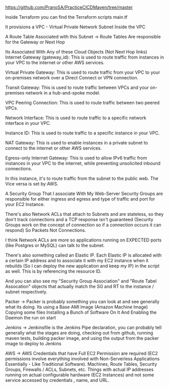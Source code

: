 https://github.com/PranoSA/PracticeCICDMaven/tree/master

Inside Terraform you can find the Terraform scripts
main.tf

It provisions a 
VPC - Virtual Private Network
Subnet Inside the VPC 

A Route Table Associated with this Subnet -> Route Tables Are responsible for the Gateway or Next Hop 

Its Associated With Any of these Cloud Objects (Not Next Hop links)
Internet Gateway (gateway_id): This is used to route traffic from instances in your VPC to the internet or other AWS services.

Virtual Private Gateway: This is used to route traffic from your VPC to your on-premises network over a Direct Connect or VPN connection.

Transit Gateway: This is used to route traffic between VPCs and your on-premises network in a hub-and-spoke model.

VPC Peering Connection: This is used to route traffic between two peered VPCs.

Network Interface: This is used to route traffic to a specific network interface in your VPC.

Instance ID: This is used to route traffic to a specific instance in your VPC.

NAT Gateway: This is used to enable instances in a private subnet to connect to the internet or other AWS services.

Egress-only Internet Gateway: This is used to allow IPv6 traffic from instances in your VPC to the internet, while preventing unsolicited inbound connections.

In this instance, it's to route traffic from the subnet to the public web. The Vice versa is set by AWS. 

A Security Group That I associate With My Web-Server
Security Groups are responsible for either ingress and egress and type of traffic and port for your EC2 Instance.

There's also Network ACLs that attach to Subnets and are stateless, so they don't track connections and a TCP response isn't guaranteed (Security Groups work on the concept of connection so if a connection occurs it can respond) So Packets Not Connections. 

I think Network ACLs are more so applications running on EXPECTED ports (like Postgres or MySQL) can talk to the subnet. 

There's also something called an Elastic IP. Each Elastic IP is allocated with a certain IP address and to associate it with my EC2 instance when it rebuilds (So I can deploy the new application and keep my IP) in the script as well. This is by referencing the resource ID. 

And you can also see my "Security Group Association" and "Route Tabel Assocation" objects that actually match the SG and RT to the instance / subnet respectively. 


Packer -> 
Packer is probably something you can look at and see generally what its doing.
Its using a Base AMI Image (Amazon Machine Image)
Copying some files
Installing a Bunch of Software On It
And Enabling the Daemon the run on start

Jenkins ->
Jenkinsfile is the Jenkins Pipe declaration, you can probably tell generally what the stages are doing, checking out from github, running maven tests, building packer image, and using the output from the packer image to deploy to Jenkins


AWS -> 
AWS Credentials that have Full EC2 Permission are required (EC2 permissions involve everything involved with Non-Serverless Applications Essentially - Like Traditional Software). Machines, Route Tables, Security Groups, Firewalls / ACLs, Subnets, etc. Things with actual IP addresses running on actual configurable hardware (EC2 Instances) and not some service accessed by credentials , name, and URL. 
